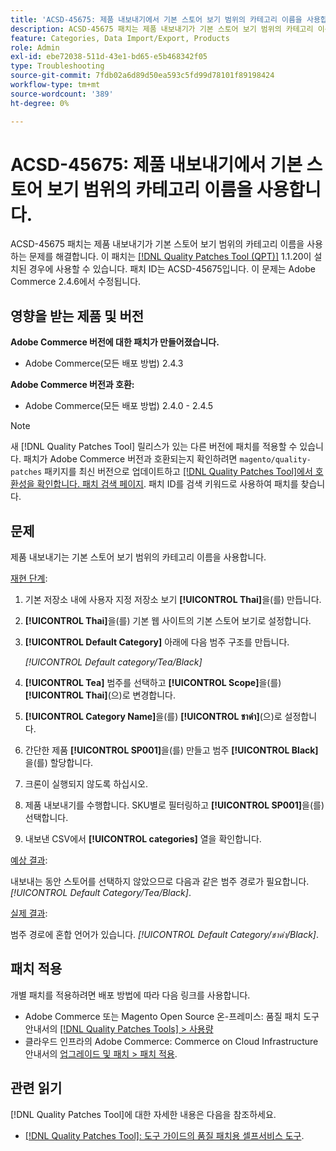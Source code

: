 ```yaml
---
title: 'ACSD-45675: 제품 내보내기에서 기본 스토어 보기 범위의 카테고리 이름을 사용합니다.'
description: ACSD-45675 패치는 제품 내보내기가 기본 스토어 보기 범위의 카테고리 이름을 사용하는 문제를 해결합니다. 이 패치는 [Quality Patches Tool (QPT)](https://experienceleague.adobe.com/ko/docs/commerce-operations/tools/quality-patches-tool/quality-patches-tool-to-self-serve-quality-patches) 1.1.20이 설치된 경우 사용할 수 있습니다. 패치 ID는 ACSD-45675입니다. 이 문제는 Adobe Commerce 2.4.6에서 수정됩니다.
feature: Categories, Data Import/Export, Products
role: Admin
exl-id: ebe72038-511d-43e1-bd65-e5b468342f05
type: Troubleshooting
source-git-commit: 7fdb02a6d89d50ea593c5fd99d78101f89198424
workflow-type: tm+mt
source-wordcount: '389'
ht-degree: 0%

---
```


# ACSD-45675: 제품 내보내기에서 기본 스토어 보기 범위의 카테고리 이름을 사용합니다.

ACSD-45675 패치는 제품 내보내기가 기본 스토어 보기 범위의 카테고리 이름을 사용하는 문제를 해결합니다. 이 패치는 [[!DNL Quality Patches Tool (QPT)]](https://experienceleague.adobe.com/ko/docs/commerce-operations/tools/quality-patches-tool/quality-patches-tool-to-self-serve-quality-patches) 1.1.20이 설치된 경우에 사용할 수 있습니다. 패치 ID는 ACSD-45675입니다. 이 문제는 Adobe Commerce 2.4.6에서 수정됩니다.

## 영향을 받는 제품 및 버전

**Adobe Commerce 버전에 대한 패치가 만들어졌습니다.**

* Adobe Commerce(모든 배포 방법) 2.4.3

**Adobe Commerce 버전과 호환:**

* Adobe Commerce(모든 배포 방법) 2.4.0 - 2.4.5

>[!NOTE]
>
>새 [!DNL Quality Patches Tool] 릴리스가 있는 다른 버전에 패치를 적용할 수 있습니다. 패치가 Adobe Commerce 버전과 호환되는지 확인하려면 `magento/quality-patches` 패키지를 최신 버전으로 업데이트하고 [[!DNL Quality Patches Tool]에서 호환성을 확인합니다. 패치 검색 페이지](https://experienceleague.adobe.com/tools/commerce-quality-patches/index.html?lang=ko). 패치 ID를 검색 키워드로 사용하여 패치를 찾습니다.

## 문제

제품 내보내기는 기본 스토어 보기 범위의 카테고리 이름을 사용합니다.

<u>재현 단계</u>:

1. 기본 저장소 내에 사용자 지정 저장소 보기 **[!UICONTROL Thai]**&#x200B;을(를) 만듭니다.
1. **[!UICONTROL Thai]**&#x200B;을(를) 기본 웹 사이트의 기본 스토어 보기로 설정합니다.
1. **[!UICONTROL Default Category]** 아래에 다음 범주 구조를 만듭니다.

   *[!UICONTROL Default category/Tea/Black]*

1. **[!UICONTROL Tea]** 범주를 선택하고 **[!UICONTROL Scope]**&#x200B;을(를) **[!UICONTROL Thai]**(으)로 변경합니다.
1. **[!UICONTROL Category Name]**&#x200B;을(를) **[!UICONTROL ชาดำ]**(으)로 설정합니다.
1. 간단한 제품 **[!UICONTROL SP001]**&#x200B;을(를) 만들고 범주 **[!UICONTROL Black]**&#x200B;을(를) 할당합니다.
1. 크론이 실행되지 않도록 하십시오.
1. 제품 내보내기를 수행합니다. SKU별로 필터링하고 **[!UICONTROL SP001]**&#x200B;을(를) 선택합니다.
1. 내보낸 CSV에서 **[!UICONTROL categories]** 열을 확인합니다.

<u>예상 결과</u>:

내보내는 동안 스토어를 선택하지 않았으므로 다음과 같은 범주 경로가 필요합니다. *[!UICONTROL Default Category/Tea/Black]*.

<u>실제 결과</u>:

범주 경로에 혼합 언어가 있습니다. *[!UICONTROL Default Category/ชาดำ/Black]*.

## 패치 적용

개별 패치를 적용하려면 배포 방법에 따라 다음 링크를 사용합니다.

* Adobe Commerce 또는 Magento Open Source 온-프레미스: 품질 패치 도구 안내서의 [[!DNL Quality Patches Tools] > 사용량](/help/tools/quality-patches-tool/usage.md)
* 클라우드 인프라의 Adobe Commerce: Commerce on Cloud Infrastructure 안내서의 [업그레이드 및 패치 > 패치 적용](https://experienceleague.adobe.com/docs/commerce-cloud-service/user-guide/develop/upgrade/apply-patches.html?lang=ko).

## 관련 읽기

[!DNL Quality Patches Tool]에 대한 자세한 내용은 다음을 참조하세요.

* [[!DNL Quality Patches Tool]: 도구 가이드의 품질 패치용 셀프서비스 도구](/help/tools/quality-patches-tool/quality-patches-tool-to-self-serve-quality-patches.md).
